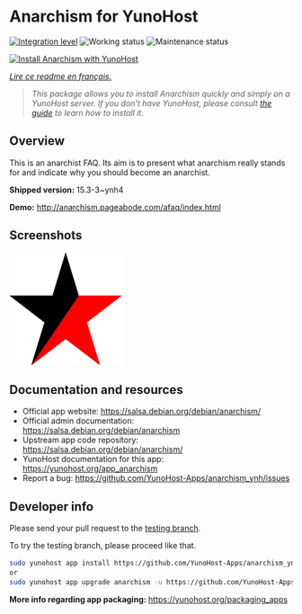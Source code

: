<!--
N.B.: This README was automatically generated by https://github.com/YunoHost/apps/tree/master/tools/README-generator
It shall NOT be edited by hand.
-->

# Anarchism for YunoHost

[![Integration level](https://dash.yunohost.org/integration/anarchism.svg)](https://dash.yunohost.org/appci/app/anarchism) ![Working status](https://ci-apps.yunohost.org/ci/badges/anarchism.status.svg) ![Maintenance status](https://ci-apps.yunohost.org/ci/badges/anarchism.maintain.svg)

[![Install Anarchism with YunoHost](https://install-app.yunohost.org/install-with-yunohost.svg)](https://install-app.yunohost.org/?app=anarchism)

*[Lire ce readme en français.](./README_fr.md)*

> *This package allows you to install Anarchism quickly and simply on a YunoHost server.
If you don't have YunoHost, please consult [the guide](https://yunohost.org/#/install) to learn how to install it.*

## Overview

This is an anarchist FAQ. Its aim is to present what anarchism really stands for and indicate why you should become an anarchist.

**Shipped version:** 15.3-3~ynh4

**Demo:** http://anarchism.pageabode.com/afaq/index.html

## Screenshots

![Screenshot of Anarchism](./doc/screenshots/anarchism.gif)

## Documentation and resources

* Official app website: <https://salsa.debian.org/debian/anarchism/>
* Official admin documentation: <https://salsa.debian.org/debian/anarchism>
* Upstream app code repository: <https://salsa.debian.org/debian/anarchism/>
* YunoHost documentation for this app: <https://yunohost.org/app_anarchism>
* Report a bug: <https://github.com/YunoHost-Apps/anarchism_ynh/issues>

## Developer info

Please send your pull request to the [testing branch](https://github.com/YunoHost-Apps/anarchism_ynh/tree/testing).

To try the testing branch, please proceed like that.

``` bash
sudo yunohost app install https://github.com/YunoHost-Apps/anarchism_ynh/tree/testing --debug
or
sudo yunohost app upgrade anarchism -u https://github.com/YunoHost-Apps/anarchism_ynh/tree/testing --debug
```

**More info regarding app packaging:** <https://yunohost.org/packaging_apps>
